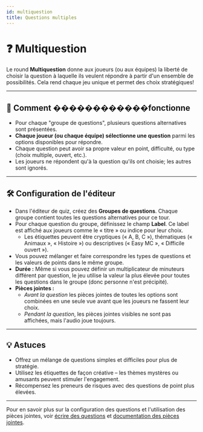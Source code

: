 ```yaml
---
id: multiquestion
title: Questions multiples
---
```


# ❓ Multiquestion

Le round **Multiquestion** donne aux joueurs (ou aux équipes) la liberté de choisir la question à laquelle ils veulent répondre à partir d'un ensemble de possibilités. Cela rend chaque jeu unique et permet des choix stratégiques!

---

## 📝 Comment ������������fonctionne

- Pour chaque "groupe de questions", plusieurs questions alternatives sont présentées.
- **Chaque joueur (ou chaque équipe) sélectionne une question** parmi les options disponibles pour répondre.
- Chaque question peut avoir sa propre valeur en point, difficulté, ou type (choix multiple, ouvert, etc.).
- Les joueurs ne répondent qu'à la question qu'ils ont choisie; les autres sont ignorés.

---

## 🛠️ Configuration de l'éditeur

- Dans l'éditeur de quiz, créez des **Groupes de questions**. Chaque groupe contient toutes les questions alternatives pour ce tour.
- Pour chaque question du groupe, définissez le champ **Label**. Ce label est affiché aux joueurs comme le « titre » ou indice pour leur choix.
  - Les étiquettes peuvent être cryptiques (« A, B, C »), thématiques (« Animaux », « Histoire ») ou descriptives (« Easy MC », « Difficile ouvert »).
- Vous pouvez mélanger et faire correspondre les types de questions et les valeurs de points dans le même groupe.
- **Durée :** Même si vous pouvez définir un multiplicateur de minuteurs différent par question, le jeu utilise la valeur la plus élevée pour toutes les questions dans le groupe (donc personne n'est précipité).
- **Pièces jointes :**
  - _Avant la question_ les pièces jointes de toutes les options sont combinées en une seule vue avant que les joueurs ne fassent leur choix.
  - _Pendant la question_, les pièces jointes visibles ne sont pas affichées, mais l'audio joue toujours.

---

## 💡 Astuces

- Offrez un mélange de questions simples et difficiles pour plus de stratégie.
- Utilisez les étiquettes de façon créative – les thèmes mystères ou amusants peuvent stimuler l'engagement.
- Récompensez les preneurs de risques avec des questions de point plus élevées.

---

Pour en savoir plus sur la configuration des questions et l'utilisation des pièces jointes, voir [écrire des questions](../editor/005-writing-questions.md) et [documentation des pièces jointes](../editor/006-attachments.md).
